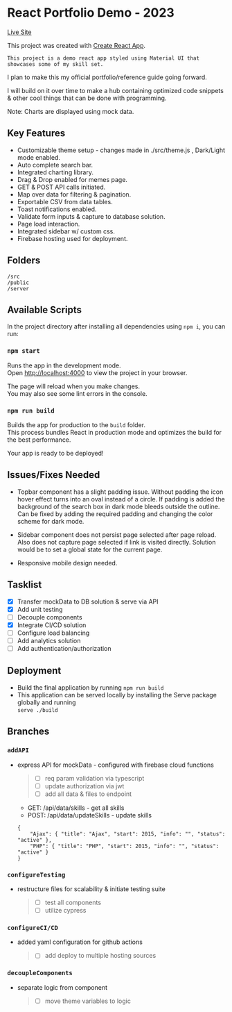 # React Portfolio Demo - 2023

[Live Site](https://www.mackenziebaksh.com)

This project was created with [Create React App](https://github.com/facebook/create-react-app).

`This project is a demo react app styled using Material UI that showcases some of my skill set.`

I plan to make this my official portfolio/reference guide going forward.

I will build on it over time to make a hub containing optimized code snippets & other cool things that can be done with programming.

Note: Charts are displayed using mock data.

## Key Features

- Customizable theme setup - changes made in ./src/theme.js , Dark/Light mode enabled.
- Auto complete search bar.
- Integrated charting library.
- Drag & Drop enabled for memes page.
- GET & POST API calls initiated.
- Map over data for filtering & pagination.
- Exportable CSV from data tables.
- Toast notifications enabled.
- Validate form inputs & capture to database solution.
- Page load interaction.
- Integrated sidebar w/ custom css.
- Firebase hosting used for deployment.

## Folders

```
/src
/public
/server
```

## Available Scripts

In the project directory after installing all dependencies using `npm i`, you can run:

### `npm start`

Runs the app in the development mode.\
Open [http://localhost:4000](http://localhost:4000) to view the project in your browser.

The page will reload when you make changes.\
You may also see some lint errors in the console.

### `npm run build`

Builds the app for production to the `build` folder.\
This process bundles React in production mode and optimizes the build for the best performance.

Your app is ready to be deployed!

## Issues/Fixes Needed

- Topbar component has a slight padding issue. Without padding the icon hover effect turns into an oval instead of a circle. If padding is added the background of the search box in dark mode bleeds outside the outline. Can be fixed by adding the required padding and changing the color scheme for dark mode.

- Sidebar component does not persist page selected after page reload. Also does not capture page selected if link is visited directly. Solution would be to set a global state for the current page.

- Responsive mobile design needed.

## Tasklist

- [x] Transfer mockData to DB solution & serve via API
- [x] Add unit testing
- [ ] Decouple components
- [x] Integrate CI/CD solution
- [ ] Configure load balancing
- [ ] Add analytics solution
- [ ] Add authentication/authorization

## Deployment

- Build the final application by running `npm run build`
- This application can be served locally by installing the Serve package globally and running\
  `serve ./build`

## Branches

### `addAPI`

- express API for mockData - configured with firebase cloud functions

  > - [ ] req param validation via typescript
  > - [ ] update authorization via jwt
  > - [ ] add all data & files to endpoint

  - GET: /api/data/skills - get all skills
  - POST: /api/data/updateSkills - update skills

  ```
  {
      "Ajax": { "title": "Ajax", "start": 2015, "info": "", "status": "active" },
      "PHP": { "title": "PHP", "start": 2015, "info": "", "status": "active" }
  }
  ```

### `configureTesting`

- restructure files for scalability & initiate testing suite

  > - [ ] test all components
  > - [ ] utilize cypress

### `configureCI/CD`

- added yaml configuration for github actions

  > - [ ] add deploy to multiple hosting sources

### `decoupleComponents`

- separate logic from component

  > - [ ] move theme variables to logic
